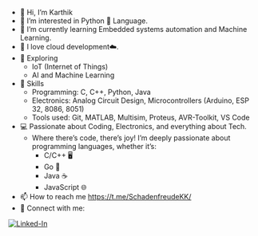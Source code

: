 - 👋 Hi, I’m Karthik
- 👀 I’m interested in Python 🐍 Language.
- 🌱 I’m currently learning Embedded systems automation and Machine Learning.
- 💞️ I love cloud development☁️.
- 🚀 Exploring
     - IoT (Internet of Things)
     - AI and Machine Learning
- 🔧 Skills
     - Programming: C, C++, Python, Java
     - Electronics: Analog Circuit Design, Microcontrollers (Arduino, ESP 32, 8086, 8051)
     - Tools used: Git, MATLAB, Multisim, Proteus, AVR-Toolkit, VS Code
- 💻 Passionate about Coding, Electronics, and everything about Tech.
     -  Where there’s code, there’s joy! I’m deeply passionate about programming languages, whether it’s:
          - C/C++ 🖥️
          - Go 🐹
          - Java ☕
          - JavaScript 🌐
- 📫 How to reach me https://t.me/SchadenfreudeKK/
- 🔗 Connect with me:

[![Linked-In](https://raw.githubusercontent.com/EurydiceReverie/EurydiceReverie/c7f537f2c09e67d08e349d8f524d9cf804c48097/Linked%20In%20(3).svg)](https://www.linkedin.com/in/kethari-karthik-190a6930a)

<!--
**EurydiceReverie/EurydiceReverie** is a ✨ _special_ ✨ repository because its `README.md` (this file) appears on your GitHub profile.

Here are some ideas to get you started:

- 🔭 I’m currently working on ...
- 🌱 I’m currently learning ...
- 👯 I’m looking to collaborate on ...
- 🤔 I’m looking for help with ...
- 💬 Ask me about ...
- 📫 How to reach me: ...
- 😄 Pronouns: ...
- ⚡ Fun fact: ...
-->
